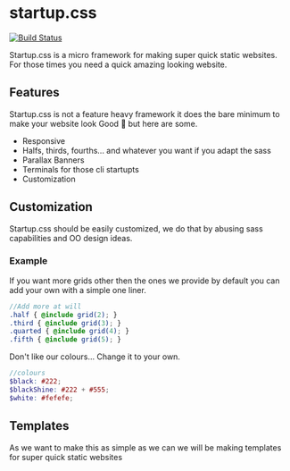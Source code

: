 # startup.css
[![Build Status](https://travis-ci.org/pedsm/startup.css.svg?branch=master)](https://travis-ci.org/pedsm/startup.css)

Startup.css is a micro framework for making super quick static websites. For those times you need a quick amazing looking website.

## Features

Startup.css is not a feature heavy framework it does the bare minimum to make your website look Good :100: but here are some.

- Responsive 
- Halfs, thirds, fourths... and whatever you want if you adapt the sass
- Parallax Banners
- Terminals for those cli startupts
- Customization

## Customization

Startup.css should be easily customized, we do that by abusing sass capabilities and OO design ideas. 

### Example

If you want more grids other then the ones we provide by default you can add your own with a simple one liner.

```scss
//Add more at will
.half { @include grid(2); }
.third { @include grid(3); }
.quarted { @include grid(4); }
.fifth { @include grid(5); }
```

Don't like our colours... Change it to your own.

```scss
//colours
$black: #222;
$blackShine: #222 + #555;
$white: #fefefe;
```

## Templates

As we want to make this as simple as we can we will be making templates for super quick static websites
